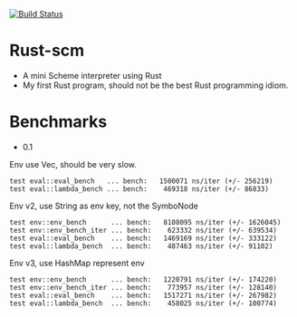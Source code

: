 
[![Build Status](https://travis-ci.org/chenyukang/rust-scm.svg)](https://travis-ci.org/chenyukang/rust-scm)

# Rust-scm

* A mini Scheme interpreter using Rust
* My first Rust program, should not be the best Rust programming idiom.

# Benchmarks

* 0.1

Env use Vec, should be very slow.

    test eval::eval_bench   ... bench:   1500071 ns/iter (+/- 256219)
    test eval::lambda_bench ... bench:    469318 ns/iter (+/- 86833)

Env v2, use String as env key, not the SymboNode

    test env::env_bench      ... bench:   8108095 ns/iter (+/- 1626045)
    test env::env_bench_iter ... bench:    623332 ns/iter (+/- 639534)
    test eval::eval_bench    ... bench:   1469169 ns/iter (+/- 333122)
    test eval::lambda_bench  ... bench:    487463 ns/iter (+/- 91102)

Env v3, use HashMap represent env

    test env::env_bench      ... bench:   1220791 ns/iter (+/- 174220)
    test env::env_bench_iter ... bench:    773957 ns/iter (+/- 128140)
    test eval::eval_bench    ... bench:   1517271 ns/iter (+/- 267982)
    test eval::lambda_bench  ... bench:    458025 ns/iter (+/- 100774)
